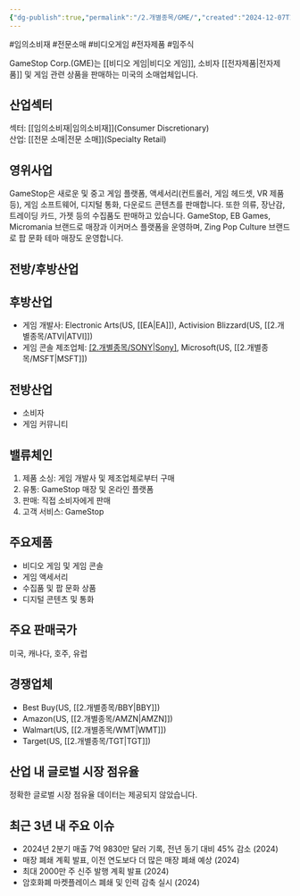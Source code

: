 ```yaml
---
{"dg-publish":true,"permalink":"/2.개별종목/GME/","created":"2024-12-07T12:26:39.030+09:00","updated":"2025-07-29T21:37:04.702+09:00"}
---
```


#임의소비재 #전문소매 #비디오게임 #전자제품 #밈주식 

GameStop Corp.(GME)는 [[비디오 게임\|비디오 게임]], 소비자 [[전자제품\|전자제품]] 및 게임 관련 상품을 판매하는 미국의 소매업체입니다.

## 산업섹터

섹터: [[임의소비재\|임의소비재]](Consumer Discretionary)  
산업: [[전문 소매\|전문 소매]](Specialty Retail)

## 영위사업

GameStop은 새로운 및 중고 게임 플랫폼, 액세서리(컨트롤러, 게임 헤드셋, VR 제품 등), 게임 소프트웨어, 디지털 통화, 다운로드 콘텐츠를 판매합니다. 또한 의류, 장난감, 트레이딩 카드, 가젯 등의 수집품도 판매하고 있습니다. GameStop, EB Games, Micromania 브랜드로 매장과 이커머스 플랫폼을 운영하며, Zing Pop Culture 브랜드로 팝 문화 테마 매장도 운영합니다.

## 전방/후방산업

## 후방산업

- 게임 개발사: Electronic Arts(US, [[EA\|EA]]), Activision Blizzard(US, [[2.개별종목/ATVI\|ATVI]])
- 게임 콘솔 제조업체: [[2.개별종목/SONY\|Sony]](JP), Microsoft(US, [[2.개별종목/MSFT\|MSFT]])

## 전방산업

- 소비자
- 게임 커뮤니티

## 밸류체인

1. 제품 소싱: 게임 개발사 및 제조업체로부터 구매
2. 유통: GameStop 매장 및 온라인 플랫폼
3. 판매: 직접 소비자에게 판매
4. 고객 서비스: GameStop

## 주요제품

- 비디오 게임 및 게임 콘솔
- 게임 액세서리
- 수집품 및 팝 문화 상품
- 디지털 콘텐츠 및 통화

## 주요 판매국가

미국, 캐나다, 호주, 유럽

## 경쟁업체

- Best Buy(US, [[2.개별종목/BBY\|BBY]])
- Amazon(US, [[2.개별종목/AMZN\|AMZN]])
- Walmart(US, [[2.개별종목/WMT\|WMT]])
- Target(US, [[2.개별종목/TGT\|TGT]])

## 산업 내 글로벌 시장 점유율

정확한 글로벌 시장 점유율 데이터는 제공되지 않았습니다.

## 최근 3년 내 주요 이슈

- 2024년 2분기 매출 7억 9830만 달러 기록, 전년 동기 대비 45% 감소 (2024)
- 매장 폐쇄 계획 발표, 이전 연도보다 더 많은 매장 폐쇄 예상 (2024)
- 최대 2000만 주 신주 발행 계획 발표 (2024)
- 암호화폐 마켓플레이스 폐쇄 및 인력 감축 실시 (2024)